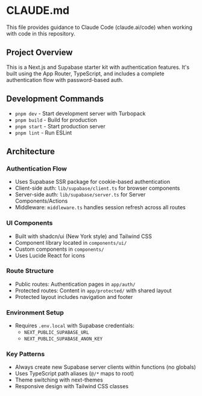 # CLAUDE.md

This file provides guidance to Claude Code (claude.ai/code) when working with code in this repository.

## Project Overview

This is a Next.js and Supabase starter kit with authentication features. It's built using the App Router, TypeScript, and includes a complete authentication flow with password-based auth.

## Development Commands

- `pnpm dev` - Start development server with Turbopack
- `pnpm build` - Build for production
- `pnpm start` - Start production server
- `pnpm lint` - Run ESLint

## Architecture

### Authentication Flow
- Uses Supabase SSR package for cookie-based authentication
- Client-side auth: `lib/supabase/client.ts` for browser components
- Server-side auth: `lib/supabase/server.ts` for Server Components/Actions
- Middleware: `middleware.ts` handles session refresh across all routes

### UI Components
- Built with shadcn/ui (New York style) and Tailwind CSS
- Component library located in `components/ui/`
- Custom components in `components/`
- Uses Lucide React for icons

### Route Structure
- Public routes: Authentication pages in `app/auth/`
- Protected routes: Content in `app/protected/` with shared layout
- Protected layout includes navigation and footer

### Environment Setup
- Requires `.env.local` with Supabase credentials:
  - `NEXT_PUBLIC_SUPABASE_URL`
  - `NEXT_PUBLIC_SUPABASE_ANON_KEY`

### Key Patterns
- Always create new Supabase server clients within functions (no globals)
- Uses TypeScript path aliases (`@/*` maps to root)
- Theme switching with next-themes
- Responsive design with Tailwind CSS classes